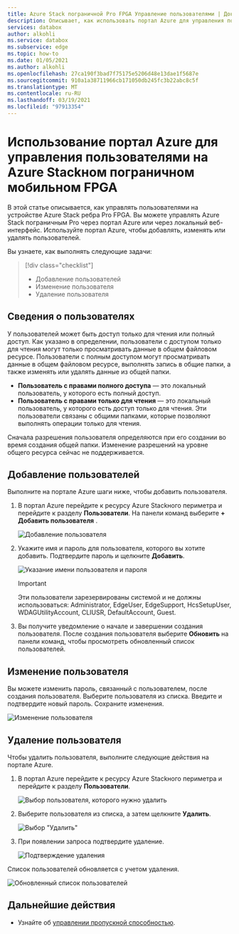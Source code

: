 ```yaml
---
title: Azure Stack пограничной Pro FPGA Управление пользователями | Документация Майкрософт
description: Описывает, как использовать портал Azure для управления пользователями на Azure Stack крае Pro.
services: databox
author: alkohli
ms.service: databox
ms.subservice: edge
ms.topic: how-to
ms.date: 01/05/2021
ms.author: alkohli
ms.openlocfilehash: 27ca190f3bad7f75175e5206d48e13dae1f5687e
ms.sourcegitcommit: 910a1a38711966cb171050db245fc3b22abc8c5f
ms.translationtype: MT
ms.contentlocale: ru-RU
ms.lasthandoff: 03/19/2021
ms.locfileid: "97913354"
---
```

# <a name="use-the-azure-portal-to-manage-users-on-your-azure-stack-edge-pro-fpga"></a>Использование портал Azure для управления пользователями на Azure Stackном пограничном мобильном FPGA

В этой статье описывается, как управлять пользователями на устройстве Azure Stack ребра Pro FPGA. Вы можете управлять Azure Stack пограничным Pro через портал Azure или через локальный веб-интерфейс. Используйте портал Azure, чтобы добавлять, изменять или удалять пользователей.

Вы узнаете, как выполнять следующие задачи:

> [!div class="checklist"]
> * Добавление пользователей
> * Изменение пользователя
> * Удаление пользователя

## <a name="about-users"></a>Сведения о пользователях

У пользователей может быть доступ только для чтения или полный доступ. Как указано в определении, пользователи с доступом только для чтения могут только просматривать данные в общем файловом ресурсе. Пользователи с полным доступом могут просматривать данные в общем файловом ресурсе, выполнять запись в общие папки, а также изменять или удалять данные из общей папки.

 - **Пользователь с правами полного доступа** — это локальный пользователь, у которого есть полный доступ.
 - **Пользователь с правами только для чтения** — это локальный пользователь, у которого есть доступ только для чтения. Эти пользователи связаны с общими папками, которые позволяют выполнять операции только для чтения.

Сначала разрешения пользователя определяются при его создании во время создания общей папки. Изменение разрешений на уровне общего ресурса сейчас не поддерживается.

## <a name="add-a-user"></a>Добавление пользователей

Выполните на портале Azure шаги ниже, чтобы добавить пользователя.

1. В портал Azure перейдите к ресурсу Azure Stackного периметра и перейдите к разделу **Пользователи**. На панели команд выберите **+ Добавить пользователя** .

    ![Добавление пользователя](media/azure-stack-edge-manage-users/add-user-1.png)

2. Укажите имя и пароль для пользователя, которого вы хотите добавить. Подтвердите пароль и щелкните **Добавить**.

    ![Указание имени пользователя и пароля](media/azure-stack-edge-manage-users/add-user-2.png)

    > [!IMPORTANT] 
    > Эти пользователи зарезервированы системой и не должны использоваться: Administrator, EdgeUser, EdgeSupport, HcsSetupUser, WDAGUtilityAccount, CLIUSR, DefaultAccount, Guest.  

3. Вы получите уведомление о начале и завершении создания пользователя. После создания пользователя выберите **Обновить** на панели команд, чтобы просмотреть обновленный список пользователей.


## <a name="modify-user"></a>Изменение пользователя

Вы можете изменить пароль, связанный с пользователем, после создания пользователя. Выберите пользователя из списка. Введите и подтвердите новый пароль. Сохраните изменения.
 
![Изменение пользователя](media/azure-stack-edge-manage-users/modify-user-1.png)


## <a name="delete-a-user"></a>Удаление пользователя

Чтобы удалить пользователя, выполните следующие действия на портале Azure.


1. В портал Azure перейдите к ресурсу Azure Stackного периметра и перейдите к разделу **Пользователи**.

    ![Выбор пользователя, которого нужно удалить](media/azure-stack-edge-manage-users/delete-user-1.png)

2. Выберите пользователя из списка, а затем щелкните **Удалить**.  

   ![Выбор "Удалить"](media/azure-stack-edge-manage-users/delete-user-2.png)

3. При появлении запроса подтвердите удаление. 

   ![Подтверждение удаления](media/azure-stack-edge-manage-users/delete-user-3.png)

Список пользователей обновляется с учетом удаления.

![Обновленный список пользователей](media/azure-stack-edge-manage-users/delete-user-4.png)


## <a name="next-steps"></a>Дальнейшие действия

- Узнайте об [управлении пропускной способностью](azure-stack-edge-manage-bandwidth-schedules.md).
